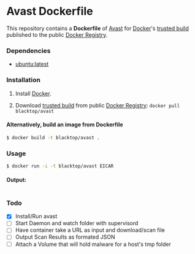 Avast Dockerfile
=============

This repository contains a **Dockerfile** of [Avast](http://www.avast.com/registration-free-antivirus.php) for [Docker](https://www.docker.io/)'s [trusted build](https://index.docker.io/u/blacktop/avast/) published to the public [Docker Registry](https://index.docker.io/).

### Dependencies

* [ubuntu:latest](https://index.docker.io/_/ubuntu/)


### Installation

1. Install [Docker](https://www.docker.io/).

2. Download [trusted build](https://index.docker.io/u/blacktop/avast/) from public [Docker Registry](https://index.docker.io/): `docker pull blacktop/avast`

#### Alternatively, build an image from Dockerfile
```bash
$ docker build -t blacktop/avast .
```
### Usage
```bash
$ docker run -i -t blacktop/avast EICAR
```
#### Output:
```bash

```
### Todo
- [x] Install/Run avast
- [ ] Start Daemon and watch folder with supervisord
- [ ] Have container take a URL as input and download/scan file
- [ ] Output Scan Results as formated JSON
- [ ] Attach a Volume that will hold malware for a host's tmp folder
